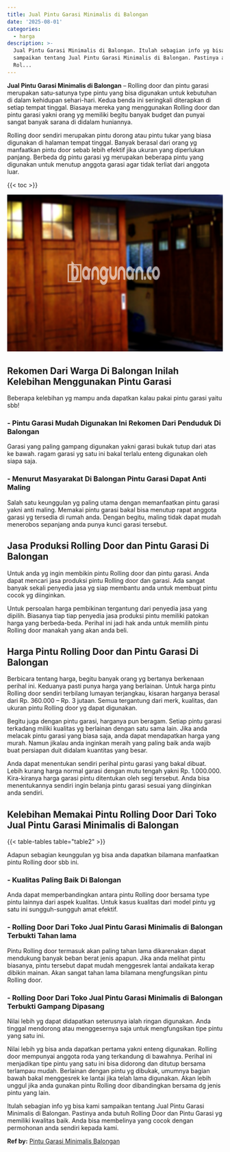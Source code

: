 ```yaml
---
title: Jual Pintu Garasi Minimalis di Balongan
date: '2025-08-01'
categories:
  - harga
description: >-
  Jual Pintu Garasi Minimalis di Balongan. Itulah sebagian info yg bisa kami
  sampaikan tentang Jual Pintu Garasi Minimalis di Balongan. Pastinya anda butuh
  Rol...
---
```


**Jual Pintu Garasi Minimalis di Balongan** – Rolling door dan pintu garasi merupakan satu-satunya type pintu yang bisa digunakan untuk kebutuhan di dalam kehidupan sehari-hari. Kedua benda ini seringkali diterapkan di setiap tempat tinggal. Biasaya mereka yang menggunakan Rolling door dan pintu garasi yakni orang yg memiliki begitu banyak budget dan punyai sangat banyak sarana di didalam huniannya.

Rolling door sendiri merupakan pintu dorong atau pintu tukar yang biasa digunakan di halaman tempat tinggal. Banyak berasal dari orang yg manfaatkan pintu door sebab lebih efektif jika ukuran yang diperlukan panjang. Berbeda dg pintu garasi yg merupakan beberapa pintu yang digunakan untuk menutup anggota garasi agar tidak terliat dari anggota luar.

{{< toc >}}

![Jual Pintu Garasi Minimalis di Balongan](/images/pintu-garasi-24.png)

## Rekomen Dari Warga Di Balongan Inilah Kelebihan Menggunakan Pintu Garasi

Beberapa kelebihan yg mampu anda dapatkan kalau pakai pintu garasi yaitu sbb!

### \- Pintu Garasi Mudah Digunakan Ini Rekomen Dari Penduduk Di Balongan

Garasi yang paling gampang digunakan yakni garasi bukak tutup dari atas ke bawah. ragam garasi yg satu ini bakal terlalu enteng digunakan oleh siapa saja.

### \- Menurut Masyarakat Di Balongan Pintu Garasi Dapat Anti Maling

Salah satu keunggulan yg paling utama dengan memanfaatkan pintu garasi yakni anti maling. Memakai pintu garasi bakal bisa menutup rapat anggota garasi yg tersedia di rumah anda. Dengan begitu, maling tidak dapat mudah menerobos sepanjang anda punya kunci garasi tersebut.

## Jasa Produksi Rolling Door dan Pintu Garasi Di Balongan

Untuk anda yg ingin membikin pintu Rolling door dan pintu garasi. Anda dapat mencari jasa produksi pintu Rolling door dan garasi. Ada sangat banyak sekali penyedia jasa yg siap membantu anda untuk membuat pintu cocok yg diinginkan.

Untuk persoalan harga pembikinan tergantung dari penyedia jasa yang dipilih. Biasanya tiap tiap penyedia jasa produksi pintu memiliki patokan harga yang berbeda-beda. Perihal ini jadi hak anda untuk memilih pintu Rolling door manakah yang akan anda beli.

## Harga Pintu Rolling Door dan Pintu Garasi Di Balongan

Berbicara tentang harga, begitu banyak orang yg bertanya berkenaan perihal ini. Keduanya pasti punya harga yang berlainan. Untuk harga pintu Rolling door sendiri terbilang lumayan terjangkau, kisaran harganya berasal dari Rp. 360.000 – Rp. 3 jutaan. Semua tergantung dari merk, kualitas, dan ukuran pintu Rolling door yg dapat digunakan.

Begitu juga dengan pintu garasi, harganya pun beragam. Setiap pintu garasi terkadang miliki kualitas yg berlainan dengan satu sama lain. Jika anda melacak pintu garasi yang biasa saja, anda dapat mendapatkan harga yang murah. Namun jikalau anda inginkan meraih yang paling baik anda wajib buat persiapan duit didalam kuantitas yang besar.

Anda dapat menentukan sendiri perihal pintu garasi yang bakal dibuat. Lebih kurang harga normal garasi dengan mutu tengah yakni Rp. 1.000.000. Kira-kiranya harga garasi pintu ditentukan oleh segi tersebut. Anda bisa menentukannya sendiri ingin belanja pintu garasi sesuai yang diinginkan anda sendiri.

## Kelebihan Memakai Pintu Rolling Door Dari Toko Jual Pintu Garasi Minimalis di Balongan

{{< table-tables table="table2" >}}

Adapun sebagian keunggulan yg bisa anda dapatkan bilamana manfaatkan pintu Rolling door sbb ini.

### \- Kualitas Paling Baik Di Balongan

Anda dapat memperbandingkan antara pintu Rolling door bersama type pintu lainnya dari aspek kualitas. Untuk kasus kualitas dari model pintu yg satu ini sungguh-sungguh amat efektif.

### \- Rolling Door Dari Toko Jual Pintu Garasi Minimalis di Balongan Terbukti Tahan lama

Pintu Rolling door termasuk akan paling tahan lama dikarenakan dapat mendukung banyak beban berat jenis apapun. Jika anda melihat pintu biasanya, pintu tersebut dapat mudah menggesrek lantai andaikata kerap dibikin mainan. Akan sangat tahan lama bilamana mengfungsikan pintu Rolling door.

### \- Rolling Door Dari Toko Jual Pintu Garasi Minimalis di Balongan Terbukti Gampang Dipasang

Nilai lebih yg dapat didapatkan seterusnya ialah ringan digunakan. Anda tinggal mendorong atau menggesernya saja untuk mengfungsikan tipe pintu yang satu ini.

Nilai lebih yg bisa anda dapatkan pertama yakni enteng digunakan. Rolling door mempunyai anggota roda yang terkandung di bawahnya. Perihal ini menjadikan tipe pintu yang satu ini bisa didorong dan ditutup bersama terlampau mudah. Berlainan dengan pintu yg dibukak, umumnya bagian bawah bakal menggesrek ke lantai jika telah lama digunakan. Akan lebih unggul jika anda gunakan pintu Rolling door dibandingkan bersama dg jenis pintu yang lain.

Itulah sebagian info yg bisa kami sampaikan tentang Jual Pintu Garasi Minimalis di Balongan. Pastinya anda butuh Rolling Door dan Pintu Garasi yg memiliki kwalitas baik. Anda bisa membelinya yang cocok dengan permohonan anda sendiri kepada kami.

**Ref by:** [Pintu Garasi Minimalis Balongan](https://id.wikipedia.org/wiki/Pintu)
